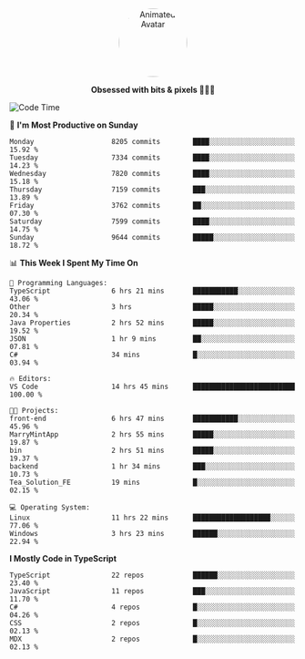 
<div align="center">
  <img 
    src="https://i.postimg.cc/W1R4TF4j/d6kpuve-c97567cf-518b-4b86-a271-5c89d88d22f7.gif" 
    width="120" 
    height="120" 
    alt="Animated Avatar" 
    style="border-radius: 50%;" 
  />
  
  <strong>Obsessed with bits & pixels 🧑‍💻🎨</strong>
</div>


<!--
### 🛠️ Main Tech Stack

<div align="center">
  <img src="https://cdn.jsdelivr.net/gh/devicons/devicon/icons/javascript/javascript-original.svg" height="25" alt="JavaScript" />
  <img src="https://cdn.jsdelivr.net/gh/devicons/devicon/icons/react/react-original.svg" height="25" alt="React" />
  <img src="https://cdn.jsdelivr.net/gh/devicons/devicon/icons/cplusplus/cplusplus-original.svg" height="25" alt="C++" />
  <img src="https://cdn.jsdelivr.net/gh/devicons/devicon/icons/rust/rust-original.svg" height="25" alt="Rust" />
  <img src="https://cdn.jsdelivr.net/gh/devicons/devicon/icons/java/java-original.svg" height="25" alt="Java" />
  <img src="https://skillicons.dev/icons?i=mysql" height="25" alt="MySQL" />
  <img src="https://skillicons.dev/icons?i=pr" height="25" alt="Premiere Pro" />
</div> -->

<!--START_SECTION:waka-->
![Code Time](http://img.shields.io/badge/Code%20Time-2%2C573%20hrs%2052%20mins-blue)

📅 **I'm Most Productive on Sunday** 

```text
Monday                   8205 commits        ████░░░░░░░░░░░░░░░░░░░░░   15.92 % 
Tuesday                  7334 commits        ████░░░░░░░░░░░░░░░░░░░░░   14.23 % 
Wednesday                7820 commits        ████░░░░░░░░░░░░░░░░░░░░░   15.18 % 
Thursday                 7159 commits        ███░░░░░░░░░░░░░░░░░░░░░░   13.89 % 
Friday                   3762 commits        ██░░░░░░░░░░░░░░░░░░░░░░░   07.30 % 
Saturday                 7599 commits        ████░░░░░░░░░░░░░░░░░░░░░   14.75 % 
Sunday                   9644 commits        █████░░░░░░░░░░░░░░░░░░░░   18.72 % 
```


📊 **This Week I Spent My Time On** 

```text
💬 Programming Languages: 
TypeScript               6 hrs 21 mins       ███████████░░░░░░░░░░░░░░   43.06 % 
Other                    3 hrs               █████░░░░░░░░░░░░░░░░░░░░   20.34 % 
Java Properties          2 hrs 52 mins       █████░░░░░░░░░░░░░░░░░░░░   19.52 % 
JSON                     1 hr 9 mins         ██░░░░░░░░░░░░░░░░░░░░░░░   07.81 % 
C#                       34 mins             █░░░░░░░░░░░░░░░░░░░░░░░░   03.94 % 

🔥 Editors: 
VS Code                  14 hrs 45 mins      █████████████████████████   100.00 % 

🐱‍💻 Projects: 
front-end                6 hrs 47 mins       ███████████░░░░░░░░░░░░░░   45.96 % 
MarryMintApp             2 hrs 55 mins       █████░░░░░░░░░░░░░░░░░░░░   19.87 % 
bin                      2 hrs 51 mins       █████░░░░░░░░░░░░░░░░░░░░   19.37 % 
backend                  1 hr 34 mins        ███░░░░░░░░░░░░░░░░░░░░░░   10.73 % 
Tea_Solution_FE          19 mins             █░░░░░░░░░░░░░░░░░░░░░░░░   02.15 % 

💻 Operating System: 
Linux                    11 hrs 22 mins      ███████████████████░░░░░░   77.06 % 
Windows                  3 hrs 23 mins       ██████░░░░░░░░░░░░░░░░░░░   22.94 % 
```

**I Mostly Code in TypeScript** 

```text
TypeScript               22 repos            ██████░░░░░░░░░░░░░░░░░░░   23.40 % 
JavaScript               11 repos            ███░░░░░░░░░░░░░░░░░░░░░░   11.70 % 
C#                       4 repos             █░░░░░░░░░░░░░░░░░░░░░░░░   04.26 % 
CSS                      2 repos             █░░░░░░░░░░░░░░░░░░░░░░░░   02.13 % 
MDX                      2 repos             █░░░░░░░░░░░░░░░░░░░░░░░░   02.13 % 
```




<!--END_SECTION:waka-->
